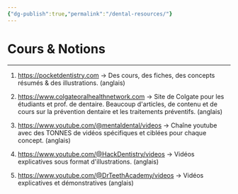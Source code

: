 ```yaml
---
{"dg-publish":true,"permalink":"/dental-resources/"}
---
```



# Cours & Notions
---

1. https://pocketdentistry.com
→ Des cours, des fiches, des concepts résumés & des illustrations. (anglais)

2. https://www.colgateoralhealthnetwork.com
→ Site de Colgate pour les étudiants et prof. de dentaire. Beaucoup d'articles, de contenu et de cours sur la prévention dentaire et les traitements préventifs. (anglais)

3. https://www.youtube.com/@mentaldental/videos
→ Chaîne youtube avec des TONNES de vidéos spécifiques et ciblées pour chaque concept. (anglais)

4. https://www.youtube.com/@HackDentistry/videos
→ Vidéos explicatives sous format d'illustrations. (anglais)

5. https://www.youtube.com/@DrTeethAcademy/videos
→ Vidéos explicatives et démonstratives (anglais)
